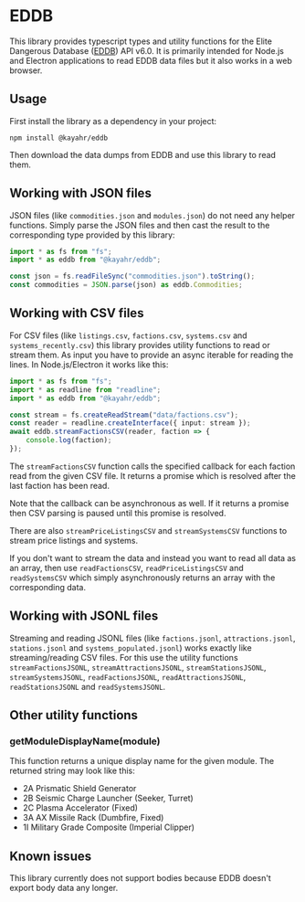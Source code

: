 EDDB
====

This library provides typescript types and utility functions for the Elite Dangerous Database ([EDDB]) API v6.0. It is primarily intended for Node.js and Electron applications to read EDDB data files but it also works in a web browser.

Usage
-----

First install the library as a dependency in your project:

```
npm install @kayahr/eddb
```

Then download the data dumps from EDDB and use this library to read them.

Working with JSON files
-----------------------

JSON files (like `commodities.json` and `modules.json`) do not need any helper functions. Simply parse the JSON files and then cast the result to the corresponding type provided by this library:

```typescript
import * as fs from "fs";
import * as eddb from "@kayahr/eddb";

const json = fs.readFileSync("commodities.json").toString();
const commodities = JSON.parse(json) as eddb.Commodities;
```

Working with CSV files
----------------------

For CSV files (like `listings.csv`, `factions.csv`, `systems.csv` and `systems_recently.csv`) this library provides utility functions to read or stream them. As input you have to provide an async iterable for reading the lines. In Node.js/Electron it works like this:

```typescript
import * as fs from "fs";
import * as readline from "readline";
import * as eddb from "@kayahr/eddb";

const stream = fs.createReadStream("data/factions.csv");
const reader = readline.createInterface({ input: stream });
await eddb.streamFactionsCSV(reader, faction => {
    console.log(faction);
});
```

The `streamFactionsCSV` function calls the specified callback for each faction read from the given CSV file. It returns a promise which is resolved after the last faction has been read.

Note that the callback can be asynchronous as well. If it returns a promise then CSV parsing is paused until this promise is resolved.

There are also `streamPriceListingsCSV` and `streamSystemsCSV` functions to stream price listings and systems.

If you don't want to stream the data and instead you want to read all data as an array, then use `readFactionsCSV`, `readPriceListingsCSV` and `readSystemsCSV` which simply asynchronously returns an array with the corresponding data.

Working with JSONL files
------------------------

Streaming and reading JSONL files (like `factions.jsonl`, `attractions.jsonl`, `stations.jsonl` and `systems_populated.jsonl`) works exactly like streaming/reading CSV files. For this use the utility functions `streamFactionsJSONL`, `streamAttractionsJSONL`, `streamStationsJSONL`, `streamSystemsJSONL`, `readFactionsJSONL`, `readAttractionsJSONL`, `readStationsJSONL` and `readSystemsJSONL`.

Other utility functions
-----------------------

### getModuleDisplayName(module)

This function returns a unique display name for the given module. The returned string may look like this:

* 2A Prismatic Shield Generator
* 2B Seismic Charge Launcher (Seeker, Turret)
* 2C Plasma Accelerator (Fixed)
* 3A AX Missile Rack (Dumbfire, Fixed)
* 1I Military Grade Composite (Imperial Clipper)

Known issues
------------

This library currently does not support bodies because EDDB doesn't export body data any longer.

[EDDB]: https://eddb.io/api
